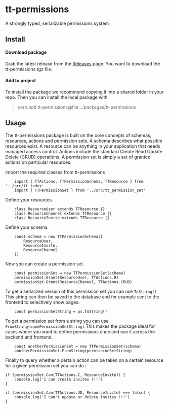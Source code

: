 # tt-permissions
A strongly typed, serializable permissions system

## Install
#### Download package
Grab the latest release from the [Releases](https://github.com/Tiental/tt-permissions/releases) page.
You want to download the tt-permissions.tgz file.

#### Add to project
To install the package we recommend copying it into a shared folder in your repo.
Then you can install the local package with

> yarn add tt-permissions@file:../packages/tt-permissions


## Usage
The tt-permissions package is built on the core concepts of schemas, resources, actions and permission sets.
A schema describes what possible resources exist.
A resource can be anything in your application that needs managed access control.
Actions include the standard Create Read Update Delete (CRUD) operations.
A permission set is simply a set of granted actions on particular resources.

Import the required classes from tt-permissions
```
    import { TTActions, TTPermissionSchema, TTResource } from '../src/tt_index'
    import { TTPermissionSet } from '../src/tt_permission_set'
```

Define your resources.
```
    class ResourceUser extends TTResource {}
    class ResourceChannel extends TTResource {}
    class ResourceInvite extends TTResource {}
```

Define your schema.
```
    const schema = new TTPermissionSchema([
        ResourceUser,
        ResourceInvite,
        ResourceChannel
    ])
```

Now you can create a permission set.
```
    const permissionSet = new TTPermissionSet(schema)
    permissionSet.Grant(ResourceUser, TTActions.R)
    permissionSet.Grant(ResourceChannel, TTActions.CRUD)
```

To get a serialized version of this permission set you can use `ToString()`
This string can then be saved to the database and for example sent to the frontend to selectively show pages.
```
    const permissionSetString = ps.ToString()
```

To get a permission set from a string you can use `FromString(somePermissionSetString)`
This makes the package ideal for cases where you want to define permissions once and use it across the backend and frontend.
```
    const anotherPermissionSet = new TTPermissionSet(schema)
    anotherPermissionSet.FromString(permissionSetString)
```


Finally to query whether a certain action can be taken on a certain resource for a given permission set you can do :
```
if (permissionSet.Can(TTActions.C, ResourceInvite)) {
    console.log('I can create invites !!!')
}

if (permissionSet.Can(TTActions.UD, ResourceInvite) === false) {
    console.log('I can't update or delete invites !!!')
}
```